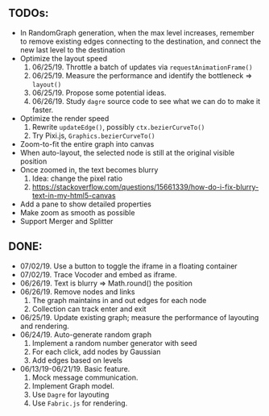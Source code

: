 ## TODOs:

* In RandomGraph generation, when the max level increases, remember to remove existing edges connecting to the destination, and connect the new last level to the destination
* Optimize the layout speed
    1. 06/25/19. Throttle a batch of updates via `requestAnimationFrame()`
    2. 06/25/19. Measure the performance and identify the bottleneck => `layout()`
    3. 06/25/19. Propose some potential ideas.
    4. 06/26/19. Study `dagre` source code to see what we can do to make it faster.
* Optimize the render speed
    1. Rewrite `updateEdge()`, possibly `ctx.bezierCurveTo()`
    2. Try Pixi.js, `Graphics.bezierCurveTo()`
* Zoom-to-fit the entire graph into canvas
* When auto-layout, the selected node is still at the original visible position
* Once zoomed in, the text becomes blurry
    1. Idea: change the pixel ratio
    2. https://stackoverflow.com/questions/15661339/how-do-i-fix-blurry-text-in-my-html5-canvas
* Add a pane to show detailed properties
* Make zoom as smooth as possible
* Support Merger and Splitter


## DONE:
* 07/02/19. Use a button to toggle the iframe in a floating container
* 07/02/19. Trace Vocoder and embed as iframe.
* 06/26/19. Text is blurry => Math.round() the position
* 06/26/19. Remove nodes and links
    1. The graph maintains in and out edges for each node
    2. Collection can track enter and exit
* 06/25/19. Update existing graph; measure the performance of layouting and rendering.
* 06/24/19. Auto-generate random graph
    1. Implement a random number generator with seed
    2. For each click, add nodes by Gaussian
    3. Add edges based on levels
* 06/13/19-06/21/19. Basic feature.
    1. Mock message communication.
    2. Implement Graph model.
    3. Use `Dagre` for layouting
    4. Use `Fabric.js` for rendering.
